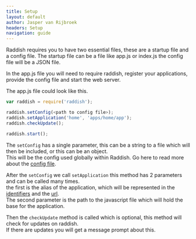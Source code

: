 ```yaml
---
title: Setup
layout: default
author: Jasper van Rijbroek
headers: Setup
navigation: guide
---
```


Raddish requires you to have two essential files, these are a startup file and a config file. 
The startup file can be a file like app.js or index.js the config file will be a JSON file.

In the app.js file you will need to require raddish, register your applications, provide the config file
 and start the web server.
 
The app.js file could look like this.

```javascript
var raddish = require('raddish');

raddish.setConfig(<path to config file>);
raddish.setApplication('home', 'apps/home/app');
raddish.checkUpdate();

raddish.start();
```

The ```setConfig``` has a single parameter, this can be a string to a file
which will then be included, or this can be an object.  
This will be the config used globally within Raddish. Go here to read more about the [config file](/guide/essentials/config.html).

After the ```setConfig``` we call ```setApplication``` this method has 2 parameters and can be called many times.  
the first is the alias of the application, which will be represented in the [identifiers](/guide/essentials/identifiers.html) and the [url](/guide/essentials/urls.html).  
The second parameter is the path to the javascript file which will hold the base for the application.

Then the ```checkUpdate``` method is called which is optional, this method will check for updates on raddish.  
If there are updates you will get a message prompt about this.